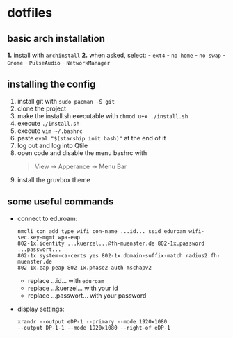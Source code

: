 
# dotfiles

## basic arch installation
**1.** install with `archinstall`
**2.** when asked, select:
    - `ext4`
    - `no home`
    - `no swap`
    - `Gnome`
    - `PulseAudio`
    - `NetworkManager`

## installing the config
1. install git with `sudo pacman -S git`
2. clone the project
3. make the install.sh executable with `chmod u+x ./install.sh`
4. execute `./install.sh`
5. execute `vim ~/.bashrc`
6. paste `eval "$(starship init bash)"` at the end of it
7. log out and log into Qtile
8. open code and disable the menu bashrc with
    > View -> Apperance -> Menu Bar
9. install the gruvbox theme

## some useful commands
- connect to eduroam:
    ```
    nmcli con add type wifi con-name ...id... ssid eduroam wifi-sec.key-mgmt wpa-eap
    802-1x.identity ...kuerzel...@fh-muenster.de 802-1x.password ...passwort...
    802-1x.system-ca-certs yes 802-1x.domain-suffix-match radius2.fh-muenster.de
    802-1x.eap peap 802-1x.phase2-auth mschapv2
    ```
    - replace ...id... with `eduroam`
    - replace ...kuerzel... with your id
    - replace ...passwort... with your password
    
- display settings:
    ```
    xrandr --output eDP-1 --primary --mode 1920x1080
    --output DP-1-1 --mode 1920x1080 --right-of eDP-1
    ```

